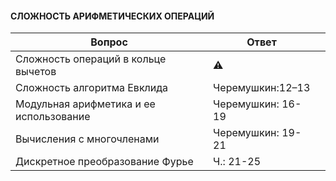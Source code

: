 #### СЛОЖНОСТЬ АРИФМЕТИЧЕСКИХ ОПЕРАЦИЙ
| Вопрос  | Ответ |  |
| ------------- | ------------- | ------------- |
| Сложность операций в кольце вычетов | :warning: | |
| Сложность алгоритма Евклида | Черемушкин:12–13 | |
| Модульная арифметика и ее использование | Черемушкин: 16-19 | |
| Вычисления с многочленами | Черемушкин: 19-21 | |
| Дискретное преобразование Фурье | Ч.: 21-25 | |
